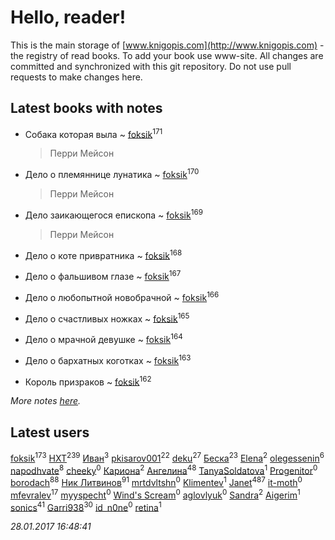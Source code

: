 # Hello, reader!
This is the main storage of [www.knigopis.com](http://www.knigopis.com) - the registry of read books.
To add your book use www-site. All changes are committed and synchronized with this git repository.
Do not use pull requests to make changes here.


## Latest books with notes
* Собака которая выла ~ [foksik](users/173/1734575-vkontakte)<sup>171</sup>
    > Перри Мейсон

* Дело о племяннице лунатика ~ [foksik](users/173/1734575-vkontakte)<sup>170</sup>
    > Перри Мейсон

* Дело заикающегося епископа ~ [foksik](users/173/1734575-vkontakte)<sup>169</sup>
    > Перри Мейсон

* Дело о коте привратника ~ [foksik](users/173/1734575-vkontakte)<sup>168</sup>

* Дело о фальшивом глазе ~ [foksik](users/173/1734575-vkontakte)<sup>167</sup>

* Дело о любопытной новобрачной ~ [foksik](users/173/1734575-vkontakte)<sup>166</sup>

* Дело о счастливых ножках ~ [foksik](users/173/1734575-vkontakte)<sup>165</sup>

* Дело о мрачной девушке ~ [foksik](users/173/1734575-vkontakte)<sup>164</sup>

* Дело о бархатных коготках ~ [foksik](users/173/1734575-vkontakte)<sup>163</sup>

* Король призраков ~ [foksik](users/173/1734575-vkontakte)<sup>162</sup>


_More notes [here](latest_books_with_notes.md)._


## Latest users
[foksik](users/173/1734575-vkontakte)<sup>173</sup> 
[HXT](users/100/100002563462782-facebook)<sup>239</sup> 
[Иван](users/111/111223381196748176136-google)<sup>3</sup> 
[pkisarov001](users/311/311057796-yandex)<sup>22</sup> 
[deku](users/384/384194935-vkontakte)<sup>27</sup> 
[Беска](users/157/1577468-vkontakte)<sup>23</sup> 
[Elena](users/459/459594264-yandex)<sup>2</sup> 
[olegessenin](users/390/3901448-vkontakte)<sup>6</sup> 
[napodhvate](users/585/585811540906733201-mailru)<sup>8</sup> 
[cheeky](users/100/100000019595884-facebook)<sup>0</sup> 
[Кариона](users/401/401225211-vkontakte)<sup>2</sup> 
[Ангелина](users/837/83788782-vkontakte)<sup>48</sup> 
[TanyaSoldatova](users/140/140832989-vkontakte)<sup>1</sup> 
[Progenitor](users/310/310433527-vkontakte)<sup>0</sup> 
[borodach](users/157/15706320-vkontakte)<sup>88</sup> 
[Ник Литвинов](users/241/241974816-vkontakte)<sup>91</sup> 
[mrtdvltshn](users/291/29152388-vkontakte)<sup>0</sup> 
[Klimentev](users/104/104202610850481913650-google)<sup>1</sup> 
[Janet](users/205/20565064-vkontakte)<sup>487</sup> 
[it-moth](users/100/100001185091151-facebook)<sup>0</sup> 
[mfevralev](users/140/140966150-vkontakte)<sup>17</sup> 
[myyspecht](users/321/3211454-vkontakte)<sup>0</sup> 
[Wind's Scream](users/290/29027836-vkontakte)<sup>0</sup> 
[aglovlyuk](users/815/8156510-vkontakte)<sup>0</sup> 
[Sandra](users/242/242184576223760-facebook)<sup>2</sup> 
[Aigerim](users/157/157708568-vkontakte)<sup>1</sup> 
[sonics](users/588/5880221-vkontakte)<sup>41</sup> 
[Garri938](users/114/114389869162010721507-google)<sup>30</sup> 
[id_n0ne](users/182/18203635-vkontakte)<sup>0</sup> 
[retina](users/390/3900602-vkontakte)<sup>1</sup> 


_28.01.2017 16:48:41_
